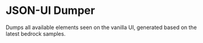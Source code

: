 # JSON-UI Dumper

Dumps all available elements seen on the vanilla UI, generated based on the latest bedrock samples.